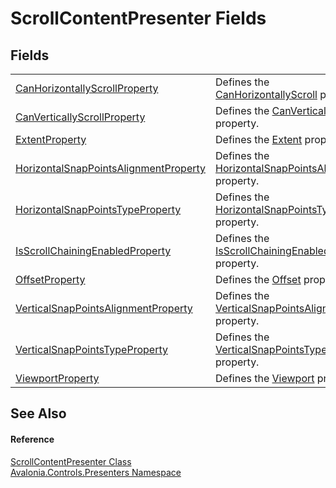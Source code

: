 # ScrollContentPresenter Fields




## Fields
<table>
<tr>
<td><a href="F_Avalonia_Controls_Presenters_ScrollContentPresenter_CanHorizontallyScrollProperty">CanHorizontallyScrollProperty</a></td>
<td>Defines the <a href="P_Avalonia_Controls_Presenters_ScrollContentPresenter_CanHorizontallyScroll">CanHorizontallyScroll</a> property.</td>
</tr>
<tr>
<td><a href="F_Avalonia_Controls_Presenters_ScrollContentPresenter_CanVerticallyScrollProperty">CanVerticallyScrollProperty</a></td>
<td>Defines the <a href="P_Avalonia_Controls_Presenters_ScrollContentPresenter_CanVerticallyScroll">CanVerticallyScroll</a> property.</td>
</tr>
<tr>
<td><a href="F_Avalonia_Controls_Presenters_ScrollContentPresenter_ExtentProperty">ExtentProperty</a></td>
<td>Defines the <a href="P_Avalonia_Controls_Presenters_ScrollContentPresenter_Extent">Extent</a> property.</td>
</tr>
<tr>
<td><a href="F_Avalonia_Controls_Presenters_ScrollContentPresenter_HorizontalSnapPointsAlignmentProperty">HorizontalSnapPointsAlignmentProperty</a></td>
<td>Defines the <a href="P_Avalonia_Controls_Presenters_ScrollContentPresenter_HorizontalSnapPointsAlignment">HorizontalSnapPointsAlignment</a> property.</td>
</tr>
<tr>
<td><a href="F_Avalonia_Controls_Presenters_ScrollContentPresenter_HorizontalSnapPointsTypeProperty">HorizontalSnapPointsTypeProperty</a></td>
<td>Defines the <a href="P_Avalonia_Controls_Presenters_ScrollContentPresenter_HorizontalSnapPointsType">HorizontalSnapPointsType</a> property.</td>
</tr>
<tr>
<td><a href="F_Avalonia_Controls_Presenters_ScrollContentPresenter_IsScrollChainingEnabledProperty">IsScrollChainingEnabledProperty</a></td>
<td>Defines the <a href="P_Avalonia_Controls_Presenters_ScrollContentPresenter_IsScrollChainingEnabled">IsScrollChainingEnabled</a> property.</td>
</tr>
<tr>
<td><a href="F_Avalonia_Controls_Presenters_ScrollContentPresenter_OffsetProperty">OffsetProperty</a></td>
<td>Defines the <a href="P_Avalonia_Controls_Presenters_ScrollContentPresenter_Offset">Offset</a> property.</td>
</tr>
<tr>
<td><a href="F_Avalonia_Controls_Presenters_ScrollContentPresenter_VerticalSnapPointsAlignmentProperty">VerticalSnapPointsAlignmentProperty</a></td>
<td>Defines the <a href="P_Avalonia_Controls_Presenters_ScrollContentPresenter_VerticalSnapPointsAlignment">VerticalSnapPointsAlignment</a> property.</td>
</tr>
<tr>
<td><a href="F_Avalonia_Controls_Presenters_ScrollContentPresenter_VerticalSnapPointsTypeProperty">VerticalSnapPointsTypeProperty</a></td>
<td>Defines the <a href="P_Avalonia_Controls_Presenters_ScrollContentPresenter_VerticalSnapPointsType">VerticalSnapPointsType</a> property.</td>
</tr>
<tr>
<td><a href="F_Avalonia_Controls_Presenters_ScrollContentPresenter_ViewportProperty">ViewportProperty</a></td>
<td>Defines the <a href="P_Avalonia_Controls_Presenters_ScrollContentPresenter_Viewport">Viewport</a> property.</td>
</tr>
</table>

## See Also


#### Reference
<a href="T_Avalonia_Controls_Presenters_ScrollContentPresenter">ScrollContentPresenter Class</a>  
<a href="N_Avalonia_Controls_Presenters">Avalonia.Controls.Presenters Namespace</a>  


